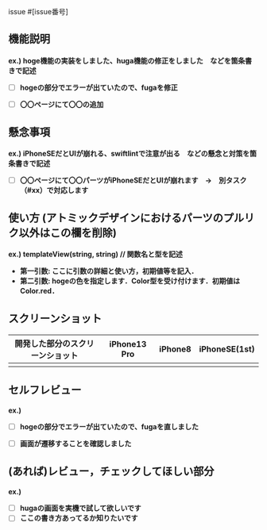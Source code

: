 issue #[issue番号]

<h2>機能説明
<h4>

ex.) hoge機能の実装をしました、huga機能の修正をしました　などを箇条書きで記述
- [ ] hogeの部分でエラーが出ていたので、fugaを修正
- [ ] 〇〇ページにて〇〇の追加



<h2>懸念事項
<h4>

ex.) iPhoneSEだとUIが崩れる、swiftlintで注意が出る　などの懸念と対策を箇条書きで記述
- [ ] 〇〇ページにて〇〇パーツがiPhoneSEだとUIが崩れます　→　別タスク（#xx）で対応します


<h2>使い方 (アトミックデザインにおけるパーツのプルリク以外はこの欄を削除)
<h4>

ex.) templateView(string, string) // 関数名と型を記述
- 第一引数: ここに引数の詳細と使い方，初期値等を記入．
- 第二引数: hogeの色を指定します．Color型を受け付けます．初期値はColor.red．

<h2>スクリーンショット
<h4>

|開発した部分のスクリーンショット|iPhone13 Pro|iPhone8|iPhoneSE(1st)|
|-|-|-|-|
|||||


<h2> セルフレビュー
<h4>

ex.)
- [ ] hogeの部分でエラーが出ていたので、fugaを直しました
- [ ] 画面が遷移することを確認しました


<h2>(あれば)レビュー，チェックしてほしい部分
<h4>

ex.)
- [ ] hugaの画面を実機で試して欲しいです
- [ ] ここの書き方あってるか知りたいです